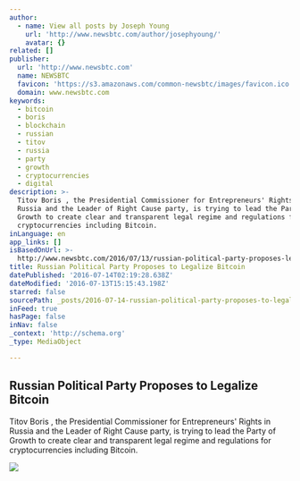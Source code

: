 ```yaml
---
author:
  - name: View all posts by Joseph Young
    url: 'http://www.newsbtc.com/author/josephyoung/'
    avatar: {}
related: []
publisher:
  url: 'http://www.newsbtc.com'
  name: NEWSBTC
  favicon: 'https://s3.amazonaws.com/common-newsbtc/images/favicon.ico'
  domain: www.newsbtc.com
keywords:
  - bitcoin
  - boris
  - blockchain
  - russian
  - titov
  - russia
  - party
  - growth
  - cryptocurrencies
  - digital
description: >-
  Titov Boris , the Presidential Commissioner for Entrepreneurs' Rights in
  Russia and the Leader of Right Cause party, is trying to lead the Party of
  Growth to create clear and transparent legal regime and regulations for
  cryptocurrencies including Bitcoin.
inLanguage: en
app_links: []
isBasedOnUrl: >-
  http://www.newsbtc.com/2016/07/13/russian-political-party-proposes-legalize-bitcoin-property-rights/
title: Russian Political Party Proposes to Legalize Bitcoin
datePublished: '2016-07-14T02:19:28.638Z'
dateModified: '2016-07-13T15:15:43.198Z'
starred: false
sourcePath: _posts/2016-07-14-russian-political-party-proposes-to-legalize-bitcoin.md
inFeed: true
hasPage: false
inNav: false
_context: 'http://schema.org'
_type: MediaObject

---
```

<article style=""><h1>Russian Political Party Proposes to Legalize Bitcoin</h1><p>Titov Boris , the Presidential Commissioner for Entrepreneurs' Rights in Russia and the Leader of Right Cause party, is trying to lead the Party of Growth to create clear and transparent legal regime and regulations for cryptocurrencies including Bitcoin.</p><img src="http://s3.amazonaws.com/main-newsbtc-images/2016/07/13160611/091dadbe-2533-471d-90d4-9cf630f66b6d.jpg" /></article>
